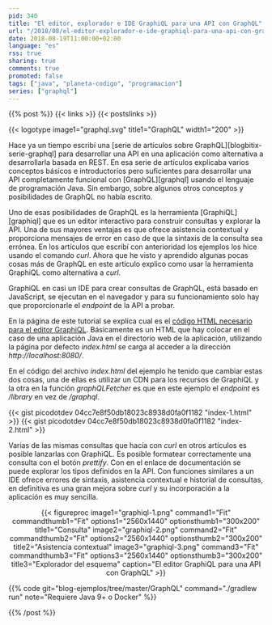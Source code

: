 ```yaml
---
pid: 340
title: "El editor, explorador e IDE GraphiQL para una API con GraphQL"
url: "/2018/08/el-editor-explorador-e-ide-graphiql-para-una-api-con-graphql/"
date: 2018-08-19T11:00:00+02:00
language: "es"
rss: true
sharing: true
comments: true
promoted: false
tags: ["java", "planeta-codigo", "programacion"]
series: ["graphql"]
---
```


{{% post %}}
{{< links >}}
{{< postslinks >}}

{{< logotype image1="graphql.svg" title1="GraphQL" width1="200" >}}

Hace ya un tiempo escribí una [serie de artículos sobre GraphQL][blogbitix-serie-graphql] para desarrollar una API en una aplicación como alternativa a desarrollarla basada en REST. En esa serie de artículos explicaba varios conceptos básicos e introductorios pero suficientes para desarrollar una API completamente funcional con [GraphQL][graphql] usando el lenguaje de programación Java. Sin embargo, sobre algunos otros conceptos y posibilidades de GraphQL no había escrito.

Uno de esas posibilidades de GraphQL es la herramienta [GraphiQL][graphiql] que es un editor interactivo para construir consultas y explorar la API. Una de sus mayores ventajas es que ofrece asistencia contextual y proporciona mensajes de error en caso de que la sintaxis de la consulta sea errónea. En los artículos que escribí con anterioridad los ejemplos los hice usando el comando _curl_. Ahora que he visto y aprendido algunas pocas cosas más de GraphQL en este artículo explico como usar la herramienta GraphiQL como alternativa a _curl_.

GraphiQL en casi un IDE para crear consultas de GraphQL, está basado en JavaScript, se ejecutan en el navegador y para su funcionamiento solo hay que proporcionarle el _endpoint_ de la API a probar.

En la página de este tutorial se explica cual es el [código HTML necesario para el editor GraphiQL](https://www.howtographql.com/graphql-java/2-queries/). Básicamente es un HTML que hay colocar en el caso de una aplicación Java en el directorio web de la aplicación, utilizando la página por defecto _index.html_ se carga al acceder a la dirección _http\://localhost:8080/_.

En el código del archivo _index.html_ del ejemplo he tenido que cambiar estas dos cosas, una de ellas es utilizar un CDN para los recursos de GraphiQL y la otra en la función _graphQLFetcher_ es que en este ejemplo el _endpoint_ es _/library_ en vez de _/graphql_.

{{< gist picodotdev 04cc7e8f50db18023c8938d0fa0f1182 "index-1.html" >}}
{{< gist picodotdev 04cc7e8f50db18023c8938d0fa0f1182 "index-2.html" >}}

Varias de las mismas consultas que hacía con _curl_ en otros artículos es posible lanzarlas con GraphiQL. Es posible formatear correctamente una consulta con el botón _prettify_. Con en el enlace de documentación se puede explorar los tipos definidos en la API. Con funciones similares a un IDE ofrece errores de sintaxis, asistencia contextual e historial de consultas, en definitiva es una gran mejora sobre _curl_ y su incorporación a la aplicación es muy sencilla.

<div class="media" style="text-align: center;">
    {{< figureproc
        image1="graphiql-1.png" command1="Fit" commandthumb1="Fit" options1="2560x1440" optionsthumb1="300x200" title1="Consulta"
        image2="graphiql-2.png" command2="Fit" commandthumb2="Fit" options2="2560x1440" optionsthumb2="300x200" title2="Asistencia contextual"
        image3="graphiql-3.png" command3="Fit" commandthumb3="Fit" options3="2560x1440" optionsthumb3="300x200" title3="Explorador del esquema"
        caption="El editor GraphiQL para una API con GraphQL" >}}
</div>

{{% code git="blog-ejemplos/tree/master/GraphQL" command="./gradlew run" note="Requiere Java 9+ o Docker" %}}

{{% /post %}}
